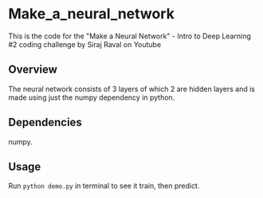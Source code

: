 # Make_a_neural_network
This is the code for the "Make a Neural Network" - Intro to Deep Learning #2 coding challenge by Siraj Raval on Youtube

## Overview
The neural network consists of 3 layers of which 2 are hidden layers and is made using just the numpy dependency in python.

## Dependencies

numpy.

## Usage

Run ``python demo.py`` in terminal to see it train, then predict.


